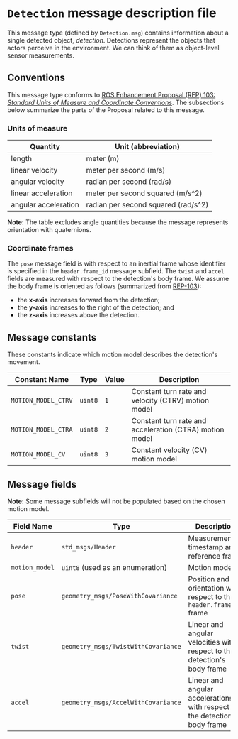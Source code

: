 # `Detection` message description file

This message type (defined by `Detection.msg`) contains information about a single detected object, _detection_.
Detections represent the objects that actors perceive in the environment. We can think of them as object-level
sensor measurements.

## Conventions

This message type conforms to
[ROS Enhancement Proposal (REP) 103: _Standard Units of Measure and Coordinate Conventions_][rep_103_url]. The
subsections below summarize the parts of the Proposal related to this message.

### Units of measure

| Quantity             | Unit (abbreviation)                 |
| -------------------- | ----------------------------------- |
| length               | meter (m)                           |
| linear velocity      | meter per second (m/s)              |
| angular velocity     | radian per second (rad/s)           |
| linear acceleration  | meter per second squared (m/s^2)    |
| angular acceleration | radian per second squared (rad/s^2) |

**Note:** The table excludes angle quantities because the message represents orientation with quaternions.

### Coordinate frames

The `pose` message field is with respect to an inertial frame whose identifier is specified in the `header.frame_id`
message subfield. The `twist` and `accel` fields are measured with respect to the detection's body frame. We assume
the body frame is oriented as follows (summarized from [REP-103][rep_103_url]):

- the **x-axis** increases forward from the detection;
- the **y-axis** increases to the right of the detection; and
- the **z-axis** increases above the detection.

[rep_103_url]: https://www.ros.org/reps/rep-0103.html

## Message constants

These constants indicate which motion model describes the detection's movement.

| Constant Name       | Type    | Value | Description                                             |
| ------------------- | ------- | ----- | ------------------------------------------------------- |
| `MOTION_MODEL_CTRV` | `uint8` | `1`   | Constant turn rate and velocity (CTRV) motion model     |
| `MOTION_MODEL_CTRA` | `uint8` | `2`   | Constant turn rate and acceleration (CTRA) motion model |
| `MOTION_MODEL_CV`   | `uint8` | `3`   | Constant velocity (CV) motion model                     |

## Message fields

**Note:** Some message subfields will not be populated based on the chosen motion model.

| Field Name     | Type                                | Description                                                                 |
| -------------- | ----------------------------------- | --------------------------------------------------------------------------- |
| `header`       | `std_msgs/Header`                   | Measurement timestamp and reference frame                                   |
| `motion_model` | `uint8` (used as an enumeration)    | Motion model                                                                |
| `pose`         | `geometry_msgs/PoseWithCovariance`  | Position and orientation with respect to the `header.frame_id` frame        |
| `twist`        | `geometry_msgs/TwistWithCovariance` | Linear and angular velocities with respect to the detection's body frame    |
| `accel`        | `geometry_msgs/AccelWithCovariance` | Linear and angular accelerations with respect to the detection's body frame |
